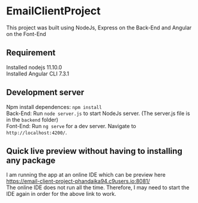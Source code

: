 # EmailClientProject

This project was built using NodeJs, Express on the Back-End and Angular on the Font-End

## Requirement
Installed nodejs 11.10.0  <br>
Installed Angular CLI 7.3.1

## Development server
Npm install dependences: `npm install` <br>
Back-End: Run `node server.js` to start NodeJs server. (The server.js file is in the `backend` folder)<br>
Font-End: Run `ng serve` for a dev server. Navigate to `http://localhost:4200/`. <br>

## Quick live preview without having to installing any package
I am running the app at an online IDE which can be preview here https://email-client-project-phandaika94.c9users.io:8081/ <br>
The online IDE does not run all the time. Therefore, I may need to start the IDE again in order for the above link to work.





